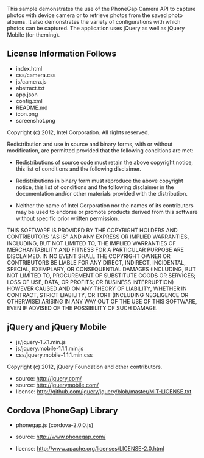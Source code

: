This sample demonstrates the use of the PhoneGap Camera API to capture photos 
with device camera or to retrieve photos from the saved photo albums. It also demonstrates 
the variety of configurations with which photos can be captured.
The application uses jQuery as well as jQuery Mobile (for theming).


License Information Follows
---------------------------
* index.html
* css/camera.css
* js/camera.js
* abstract.txt
* app.json
* config.xml
* README.md
* icon.png
* screenshot.png

Copyright (c) 2012, Intel Corporation. All rights reserved.

Redistribution and use in source and binary forms, with or without modification, 
are permitted provided that the following conditions are met:

- Redistributions of source code must retain the above copyright notice, 
  this list of conditions and the following disclaimer.

- Redistributions in binary form must reproduce the above copyright notice, 
  this list of conditions and the following disclaimer in the documentation 
  and/or other materials provided with the distribution.

- Neither the name of Intel Corporation nor the names of its contributors 
  may be used to endorse or promote products derived from this software 
  without specific prior written permission.

THIS SOFTWARE IS PROVIDED BY THE COPYRIGHT HOLDERS AND CONTRIBUTORS "AS IS" 
AND ANY EXPRESS OR IMPLIED WARRANTIES, INCLUDING, BUT NOT LIMITED TO, 
THE IMPLIED WARRANTIES OF MERCHANTABILITY AND FITNESS FOR A PARTICULAR PURPOSE 
ARE DISCLAIMED. IN NO EVENT SHALL THE COPYRIGHT OWNER OR CONTRIBUTORS BE 
LIABLE FOR ANY DIRECT, INDIRECT, INCIDENTAL, SPECIAL, EXEMPLARY, OR 
CONSEQUENTIAL DAMAGES (INCLUDING, BUT NOT LIMITED TO, PROCUREMENT OF SUBSTITUTE 
GOODS OR SERVICES; LOSS OF USE, DATA, OR PROFITS; OR BUSINESS INTERRUPTION) 
HOWEVER CAUSED AND ON ANY THEORY OF LIABILITY, WHETHER IN CONTRACT, STRICT 
LIABILITY, OR TORT (INCLUDING NEGLIGENCE OR OTHERWISE) ARISING IN ANY WAY OUT 
OF THE USE OF THIS SOFTWARE, EVEN IF ADVISED OF THE POSSIBILITY OF SUCH DAMAGE.


jQuery and jQuery Mobile
------------------------
* js/jquery-1.7.1.min.js
* js/jquery.mobile-1.1.1.min.js 
* css/jquery.mobile-1.1.1.min.css

Copyright (c) 2012, jQuery Foundation and other contributors.

* source:  http://jquery.com/
* source:  http://jquerymobile.com/
* license:  http://github.com/jquery/jquery/blob/master/MIT-LICENSE.txt


Cordova (PhoneGap) Library
--------------------------
* phonegap.js (cordova-2.0.0.js)

* source:  http://www.phonegap.com/
* license:  http://www.apache.org/licenses/LICENSE-2.0.html